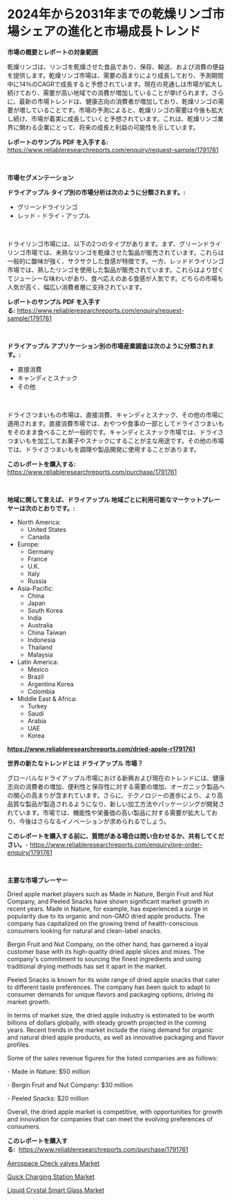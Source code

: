 <p><h1>2024年から2031年までの乾燥リンゴ市場シェアの進化と市場成長トレンド</h1></p><p><strong>市場の概要とレポートの対象範囲</strong></p>
<p><p>乾燥リンゴは、リンゴを乾燥させた食品であり、保存、輸送、および消費の便益を提供します。乾燥リンゴ市場は、需要の高まりにより成長しており、予測期間中に14％のCAGRで成長すると予想されています。現在の見通しは市場が拡大し続けており、需要が高い地域での消費が増加していることが挙げられます。さらに、最新の市場トレンドは、健康志向の消費者が増加しており、乾燥リンゴの需要が増していることです。市場の予測によると、乾燥リンゴの需要は今後も拡大し続け、市場が着実に成長していくと予想されています。これは、乾燥リンゴ業界に関わる企業にとって、将来の成長と利益の可能性を示しています。</p></p>
<p><strong>レポートのサンプル PDF を入手する:</strong> <a href="https://www.reliableresearchreports.com/enquiry/request-sample/1791761">https://www.reliableresearchreports.com/enquiry/request-sample/1791761</a></p>
<p>&nbsp;</p>
<p><strong>市場セグメンテーション</strong></p>
<p><strong>ドライアップル タイプ別の市場分析は次のように分類されます。:</strong></p>
<p><ul><li>グリーンドライリンゴ</li><li>レッド・ドライ・アップル</li></ul></p>
<p>&nbsp;</p>
<p><p>ドライリンゴ市場には、以下の2つのタイプがあります。まず、グリーンドライリンゴ市場では、未熟なリンゴを乾燥させた製品が販売されています。これらは一般的に酸味が強く、サクサクした食感が特徴です。一方、レッドドライリンゴ市場では、熟したリンゴを使用した製品が販売されています。これらはより甘くてジューシーな味わいがあり、食べ応えのある食感が人気です。どちらの市場も人気が高く、幅広い消費者層に支持されています。</p></p>
<p><strong>レポートのサンプル PDF を入手する:</strong>&nbsp;<a href="https://www.reliableresearchreports.com/enquiry/request-sample/1791761">https://www.reliableresearchreports.com/enquiry/request-sample/1791761</a></p>
<p>&nbsp;</p>
<p><strong> ドライアップル アプリケーション別の市場産業調査は次のように分類されます。:</strong></p>
<p><ul><li>直接消費</li><li>キャンディとスナック</li><li>その他</li></ul></p>
<p>&nbsp;</p>
<p><p>ドライさつまいもの市場は、直接消費、キャンディとスナック、その他の市場に適用されます。直接消費市場では、おやつや食事の一部としてドライさつまいもをそのまま食べることが一般的です。キャンディとスナック市場では、ドライさつまいもを加工してお菓子やスナックにすることが主な用途です。その他の市場では、ドライさつまいもを調理や製品開発に使用することがあります。</p></p>
<p><strong>このレポートを購入する:</strong>&nbsp; <a href="https://www.reliableresearchreports.com/purchase/1791761">https://www.reliableresearchreports.com/purchase/1791761</a></p>
<p>&nbsp;</p>
<p><strong>地域に関して言えば、ドライアップル 地域ごとに利用可能なマーケットプレーヤーは次のとおりです。:</strong></p>
<p><ul>
    <li>
        North America:
        <ul>
            <li>United States</li>
            <li>Canada</li>
        </ul>
    </li>
    <li>
        Europe:
        <ul>
            <li>Germany</li>
            <li>France</li>
            <li>U.K.</li>
            <li>Italy</li>
            <li>Russia</li>
        </ul>
    </li>
    <li>
        Asia-Pacific:
        <ul>
            <li>China</li>
            <li>Japan</li>
            <li>South Korea</li>
            <li>India</li>
            <li>Australia</li>
            <li>China Taiwan</li>
            <li>Indonesia</li>
            <li>Thailand</li>
            <li>Malaysia</li>
        </ul>
    </li>
    <li>
        Latin America:
        <ul>
            <li>Mexico</li>
            <li>Brazil</li>
            <li>Argentina Korea</li>
            <li>Colombia</li>
        </ul>
    </li>
    <li>
        Middle East & Africa:
        <ul>
            <li>Turkey</li>
            <li>Saudi</li>
            <li>Arabia</li>
            <li>UAE</li>
            <li>Korea</li>
        </ul>
    </li>
    </ul></p>
<p><strong><a href="https://www.reliableresearchreports.com/dried-apple-r1791761">https://www.reliableresearchreports.com/dried-apple-r1791761</a></strong>&nbsp;</p>
<p><strong>世界の新たなトレンドとは ドライアップル 市場？</strong></p>
<p><p>グローバルなドライアップル市場における新興および現在のトレンドには、健康志向の消費者の増加、便利性と保存性に対する需要の増加、オーガニック製品への関心の高まりが含まれています。さらに、テクノロジーの進歩により、より高品質な製品が製造されるようになり、新しい加工方法やパッケージングが開発されています。市場では、機能性や栄養価の高い製品に対する需要が拡大しており、今後はさらなるイノベーションが求められるでしょう。</p></p>
<p><strong>このレポートを購入する前に、質問がある場合は問い合わせるか、共有してください。</strong>- <a href="https://www.reliableresearchreports.com/enquiry/pre-order-enquiry/1791761">https://www.reliableresearchreports.com/enquiry/pre-order-enquiry/1791761</a></p>
<p>&nbsp;</p>
<p><strong>主要な市場プレーヤー</strong></p>
<p><p>Dried apple market players such as Made in Nature, Bergin Fruit and Nut Company, and Peeled Snacks have shown significant market growth in recent years. Made in Nature, for example, has experienced a surge in popularity due to its organic and non-GMO dried apple products. The company has capitalized on the growing trend of health-conscious consumers looking for natural and clean-label snacks.</p><p>Bergin Fruit and Nut Company, on the other hand, has garnered a loyal customer base with its high-quality dried apple slices and mixes. The company's commitment to sourcing the finest ingredients and using traditional drying methods has set it apart in the market.</p><p>Peeled Snacks is known for its wide range of dried apple snacks that cater to different taste preferences. The company has been quick to adapt to consumer demands for unique flavors and packaging options, driving its market growth.</p><p>In terms of market size, the dried apple industry is estimated to be worth billions of dollars globally, with steady growth projected in the coming years. Recent trends in the market include the rising demand for organic and natural dried apple products, as well as innovative packaging and flavor profiles.</p><p>Some of the sales revenue figures for the listed companies are as follows:</p><p>- Made in Nature: $50 million</p><p>- Bergin Fruit and Nut Company: $30 million</p><p>- Peeled Snacks: $20 million</p><p>Overall, the dried apple market is competitive, with opportunities for growth and innovation for companies that can meet the evolving preferences of consumers.</p></p>
<p><strong>このレポートを購入する:</strong>&nbsp;&nbsp;<a href="https://www.reliableresearchreports.com/purchase/1791761">https://www.reliableresearchreports.com/purchase/1791761</a></p>
<p><p><a href="https://www.linkedin.com/pulse/aerospace-check-valves-market-analysis-examines-its-scope-growth-k73rf?trackingId=QcQMG%2BqEKQAwf%2F6%2FbKBBSw%3D%3D">Aerospace Check valves Market</a></p><p><a href="https://www.linkedin.com/pulse/quick-charging-station-market-size-global-industry-overview-awa4f?trackingId=ze1ObQtfzU2txK%2BmxAYk2g%3D%3D">Quick Charging Station Market</a></p><p><a href="https://www.linkedin.com/pulse/liquid-crystal-smart-glass-market-research-report-unlocks-analysis-7grrf?trackingId=wZEoKt8q41W9QxDvxb%2F%2BzQ%3D%3D">Liquid Crystal Smart Glass Market</a></p></p>